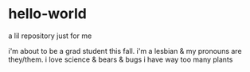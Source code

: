 # hello-world
a lil repository just for me

i'm about to be a grad student this fall.
i'm a lesbian & my pronouns are they/them.
i love science & bears & bugs
i have way too many plants
